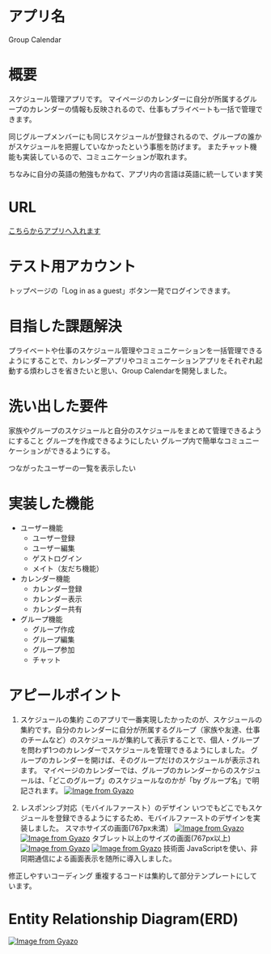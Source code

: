 # アプリ名
Group Calendar

# 概要
スケジュール管理アプリです。
マイページのカレンダーに自分が所属するグループのカレンダーの情報も反映されるので、仕事もプライベートも一括で管理できます。

同じグループメンバーにも同じスケジュールが登録されるので、グループの誰かがスケジュールを把握していなかったという事態を防げます。
またチャット機能も実装しているので、コミュニケーションが取れます。

ちなみに自分の英語の勉強もかねて、アプリ内の言語は英語に統一しています笑

# URL
[こちらからアプリへ入れます](https://group-calendar-32344.herokuapp.com/)

# テスト用アカウント
トップページの「Log in as a guest」ボタン一発でログインできます。

# 目指した課題解決
プライベートや仕事のスケジュール管理やコミュニケーションを一括管理できるようにすることで、カレンダーアプリやコミュニケーションアプリをそれぞれ起動する煩わしさを省きたいと思い、Group Calendarを開発しました。

# 洗い出した要件
家族やグループのスケジュールと自分のスケジュールをまとめて管理できるようにすること
グループを作成できるようにしたい
グループ内で簡単なコミュニーケーションができるようにする。

つながったユーザーの一覧を表示したい

# 実装した機能
- ユーザー機能
  - ユーザー登録
  - ユーザー編集
  - ゲストログイン
  - メイト（友だち機能）
- カレンダー機能
  - カレンダー登録
  - カレンダー表示
  - カレンダー共有
- グループ機能
  - グループ作成
  - グループ編集
  - グループ参加
  - チャット

# アピールポイント
1. スケジュールの集約
このアプリで一番実現したかったのが、スケジュールの集約です。自分のカレンダーに自分が所属するグループ（家族や友達、仕事のチームなど）のスケジュールが集約して表示することで、個人・グループを問わず1つのカレンダーでスケジュールを管理できるようにしました。
グループのカレンダーを開けば、そのグループだけのスケジュールが表示されます。
マイページのカレンダーでは、グループのカレンダーからのスケジュールは、「どこのグループ」のスケジュールなのかが「by グループ名」で明記されます。
[![Image from Gyazo](https://i.gyazo.com/7bb72490712070d10d9c5905a0ed0a92.png)](https://gyazo.com/7bb72490712070d10d9c5905a0ed0a92)

2. レスポンシブ対応（モバイルファースト）のデザイン
いつでもどこでもスケジュールを登録できるようにするため、モバイルファーストのデザインを実装しました。
スマホサイズの画面(767px未満）
[![Image from Gyazo](https://i.gyazo.com/054352c70cb6bbdb810bb3fbd829b49f.png)](https://gyazo.com/054352c70cb6bbdb810bb3fbd829b49f)
[![Image from Gyazo](https://i.gyazo.com/825d159fa28476b34eb92362788cd4cf.png)](https://gyazo.com/825d159fa28476b34eb92362788cd4cf)
タブレット以上のサイズの画面(767px以上)
[![Image from Gyazo](https://i.gyazo.com/a303ff2845625c828882835856c88445.png)](https://gyazo.com/a303ff2845625c828882835856c88445)
[![Image from Gyazo](https://i.gyazo.com/dc71111ac550a2238351f8afeca3d7d0.png)](https://gyazo.com/dc71111ac550a2238351f8afeca3d7d0)
技術面
JavaScriptを使い、非同期通信による画面表示を随所に導入しました。

修正しやすいコーディング
重複するコードは集約して部分テンプレートにしています。

# Entity Relationship Diagram(ERD)
[![Image from Gyazo](https://i.gyazo.com/1418453bfd6165bf6edffe9b9dd59b0a.png)](https://gyazo.com/1418453bfd6165bf6edffe9b9dd59b0a)
